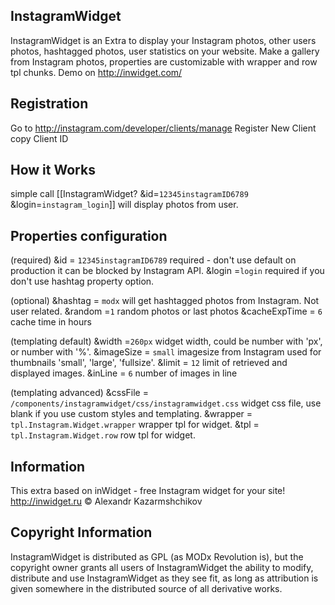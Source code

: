 ## InstagramWidget

InstagramWidget is an Extra to display your Instagram photos, other users photos, hashtagged photos, user statistics on your website. 
Make a gallery from Instagram photos, properties are customizable with wrapper and row tpl chunks. Demo on http://inwidget.com/

## Registration
Go to http://instagram.com/developer/clients/manage
Register New Client
copy Client ID

## How it Works
simple call 
[[InstagramWidget? &id=`12345instagramID6789` &login=`instagram_login`]]
will display photos from user.


## Properties configuration

(required)
&id = `12345instagramID6789` required - don't use default on production it can be blocked by Instagram API.
&login =`login` required if you don't use hashtag property option.

(optional)
&hashtag = `modx` will get hashtagged photos from Instagram. Not user related.
&random =`1` random photos or last photos
&cacheExpTime = `6` cache time in hours

(templating default)
&width =`260px` widget width, could be number with 'px', or number with '%'.
&imageSize = `small` imagesize from Instagram used for thumbnails  'small', 'large', 'fullsize'.
&limit = `12` limit of retrieved and displayed images.
&inLine = `6` number of images in line

(templating advanced)
&cssFile = `/components/instagramwidget/css/instagramwidget.css` widget css file, use blank if you use custom styles and templating.
&wrapper = `tpl.Instagram.Widget.wrapper` wrapper tpl for widget.
&tpl = `tpl.Instagram.Widget.row` row tpl for widget.


## Information

This extra based on 
	inWidget - free Instagram widget for your site!
	http://inwidget.ru
	© Alexandr Kazarmshchikov

## Copyright Information

InstagramWidget is distributed as GPL (as MODx Revolution is), but the copyright owner
grants all users of InstagramWidget the ability to modify, distribute
and use InstagramWidget as they see fit, as long as attribution
is given somewhere in the distributed source of all derivative works. 